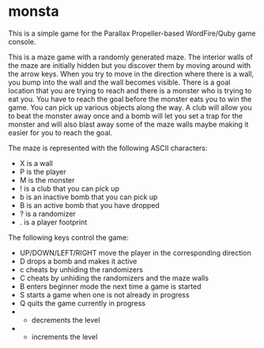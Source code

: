 # monsta
This is a simple game for the Parallax Propeller-based WordFire/Quby game console.

This is a maze game with a randomly generated maze. The interior walls of the maze are initially hidden but you discover them by moving around with the arrow keys. When you try to move in the direction where there is a wall, you bump into the wall and the wall becomes visible. There is a goal location that you are trying to reach and there is a monster who is trying to eat you. You have to reach the goal before the monster eats you to win the game. You can pick up various objects along the way. A club will allow you to beat the monster away once and a bomb will let you set a trap for the monster and will also blast away some of the maze walls maybe making it easier for you to reach the goal.

The maze is represented with the following ASCII characters:

- X is a wall
- P is the player
- M is the monster
- ! is a club that you can pick up
- b is an inactive bomb that you can pick up
- B is an active bomb that you have dropped
- ? is a randomizer
- . is a player footprint

The following keys control the game:

- UP/DOWN/LEFT/RIGHT move the player in the corresponding direction
- D drops a bomb and makes it active
- c cheats by unhiding the randomizers
- C cheats by unhiding the randomizers and the maze walls
- B enters beginner mode the next time a game is started
- S starts a game when one is not already in progress
- Q quits the game currently in progress
- - decrements the level
- + increments the level
